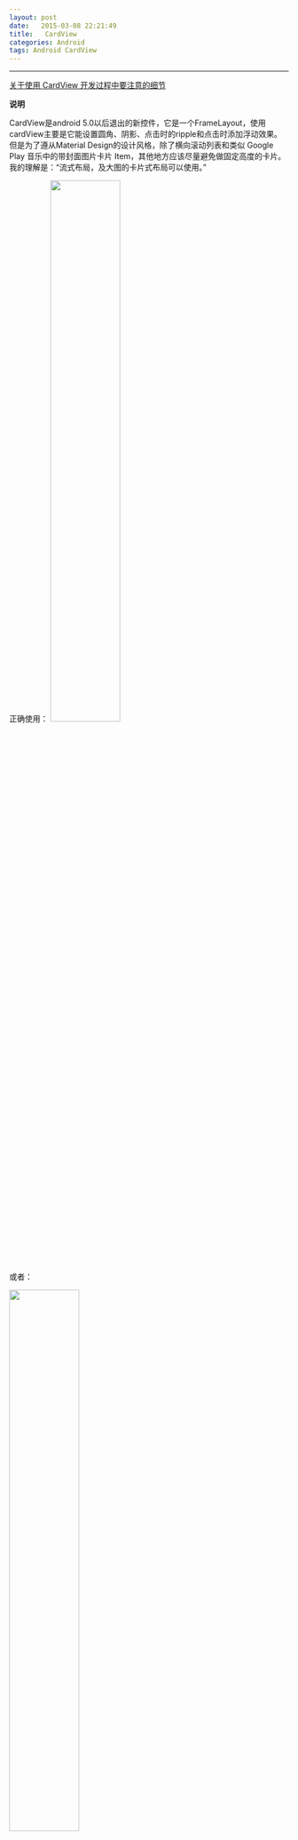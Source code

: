 ```yaml
---
layout: post
date:   2015-03-08 22:21:49
title:   CardView
categories: Android
tags: Android CardView
---
```



---

[关于使用 CardView 开发过程中要注意的细节][1]

**说明**

CardView是android 5.0以后退出的新控件，它是一个FrameLayout，使用cardView主要是它能设置圆角、阴影、点击时的ripple和点击时添加浮动效果。但是为了遵从Material Design的设计风格，除了横向滚动列表和类似 Google Play 音乐中的带封面图片卡片 Item，其他地方应该尽量避免做固定高度的卡片。我的理解是：“流式布局，及大图的卡片式布局可以使用。”

正确使用：
<img src="http://www.jcodecraeer.com/uploads/151025/1-15102511503K48.gif" style="width:50% "/>
<!-- ![此处输入图片的描述][2] -->

或者：

<img src="http://www.jcodecraeer.com/uploads/20151025/1445743597932111.png" style="width:50% "/>
<!-- ![此处输入图片的描述][3] -->

错误案例：

<img src="http://www.jcodecraeer.com/uploads/20151025/1445743798116099.png" style="width:50% "/>
<!-- ![此处输入图片的描述][4] -->

**使用**

1.引入V7包。
2.布局文件中
{% highlight xml %}
        <android.support.v7.widget.CardView
            xmlns:card="http://schemas.android.com/apk/res-auto"
            android:layout_width="match_parent"
            android:layout_height="wrap_content"
            android:layout_marginTop="@dimen/card_margin_top"
            android:layout_marginLeft="@dimen/card_margin_horizontal_bottom"
            android:layout_marginRight="@dimen/card_margin_horizontal_bottom"
            android:layout_marginBottom="@dimen/card_margin_horizontal_bottom"
            android:foreground="?attr/selectableItemBackground"
            android:stateListAnimator="@anim/touch_raise"
            card:cardBackgroundColor="#ffffff"
            card:contentPadding="10dp"
            card:cardCornerRadius="5dp"
            card:cardElevation="3dp"
            >
{% endhighlight %}
属性：

- card:cardBackgroundColor="#ffffff"    设置背景颜色
- card:contentPadding="10dp"            设置内边距
- card:cardCornerRadius="5dp"           设置圆角
- card:cardElevation="3dp"              设置阴影，默认有阴影效果的，可以不设置
- android:foreground="?attr/selectableItemBackground"   点击出现ripple效果
- android:stateListAnimator="@anim/touch_raise"     添加点击时卡片浮起的动画效果

**注意**

◆ 注意不同 SDK 版本（低于 Lollipop 21）上的边距（Margin）效果

Google 在 Android Lollipop 中引入了 Material Design 设计中的阴影（Elevation）和 Z 轴位移，其目的就是突出界面中不同元素之间的层次关系。为了统一不同系统版本的视觉效果，Google 针对 SDK 21 以下的系统给 CardView 加入一个 Elevation 兼容（即 XML 中的 app:cardElevation 和 Java 代码中的 setCardElevation）。
然而，在低版本中设置了 CardElevation 之后 CardView 会自动留出空间供阴影显示，而 Lollipop 之后则需要手动设置 Margin 边距来预留空间，导致我在设置 Margin 在 Android 5.x 机器上调试好后，在 Kitkat 机器调试时发现边距非常大，严重地浪费了屏幕控件。
因此，我们需要自定义一个 dimen 作为 CardView 的 Margin 值：

创建 /res/value 和 /res/value-v21 资源文件夹于项目对应 Module 目录下，前者放置旧版本/通用的资源文件（了解的可以跳过），后者放置 21 及更高 SDK 版本的资源文件。
在 value 内的 dimen.xml 创建一个 Dimension （<dimen> 属性），随便命个名（如 xxx_card_margin）并填入数值 0dp。
接着在 value-v21 文件夹内的 dimen.xml 创建名字相同的 Dimension，并填入你期望的预留边距（一般和 CardElevation（默认3dp左右） 阴影大小相同）
最后，在你布局中的 CardView 中设置 android:layout_margin="@dimen/xxx_card_margin"
这样依赖就解决了低版本中边距过大或者视觉效果不统一的问题了。



◆ 为你的 Card 添加点击效果

当使用 CardView 的场合是作为列表中的一个 Item 且直接单击 Item 有相应的操作，那么就有必要加上视觉反馈来告诉用户这个 Card 是可点击的。

如果你是用了 AppCompat v7 支持库：
那么你可以直接给 CardView 加上 android:foreground="?attr/selectableItemBackground" 这个属性会在 Lollipop 上自动加上 Ripple 效果，在旧版本则是一个变深/变亮的效果。

◆ 让点击效果更加贴近 Material Design

上面曾提到过一个概念：Z 轴位移，即决定元素层次的深度，与 Elevation 大小相加构成实际显示的阴影深度。
在 Material Design Guidelines 中有建议卡片、按钮这类元素触摸时应当有一个浮起的效果，也就是增大 Z 轴位移

<img src="http://www.jcodecraeer.com/uploads/20151025/1445743952107919.gif" style="width:50% "/>
<!-- ![此处输入图片的描述][5] -->

要实现这个效果并不难，我们只需要借助 Lollipop 的一个新属性 android:stateListAnimator （PS：这也意味着这个方法不可以用于旧版本系统QAQ）

首先，创建一个 TranslationZ 的变换动画放在 /res/anim，自己取一个名（如 touch_raise.xml），加入以下内容：

{% highlight xml %}
<?xml version="1.0" encoding="utf-8"?>
<selector xmlns:android="http://schemas.android.com/apk/res/android">
     <item android:state_enabled="true" android:state_pressed="true">
          <objectAnimator
               android:duration="@android:integer/config_shortAnimTime"
               android:propertyName="translationZ"
               android:valueTo="@dimen/touch_raise"
               android:valueType="floatType" />
     </item>
     <item>
           <objectAnimator
           android:duration="@android:integer/config_shortAnimTime"
           android:propertyName="translationZ"
           android:valueTo="0dp"
           android:valueType="floatType" />
     </item>
</selector>
{% endhighlight %}

**在anim文件夹中创建selector？会报错啊~~~~~~~~~~~~~~~~~**

然后为你需要添加效果的 CardView（其他 View 同理）所在的 Layout XML 复制多一份到 /res/layout-v21，然后在新的那份 XML 的 CardView 中加入属性 android:stateListAnimator="@anim/touch_raise"。
这样，你的卡片按住时就会有浮起（阴影加深）的效果了。

◆ 尽量不要用作固定高度的 List Item

  [1]: http://www.androidchina.net/3754.html
  [2]: http://www.jcodecraeer.com/uploads/151025/1-15102511503K48.gif
  [3]: http://www.jcodecraeer.com/uploads/20151025/1445743597932111.png
  [4]: http://www.jcodecraeer.com/uploads/20151025/1445743798116099.png
  [5]: http://www.jcodecraeer.com/uploads/20151025/1445743952107919.gif